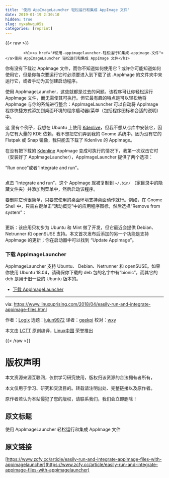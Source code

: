 ```yaml
---
title: '使用 AppImageLauncher 轻松运行和集成 AppImage 文件' 
date: 2019-01-19 2:30:10
hidden: true
slug: xyxahwqu05s
categories: [reprint]
---
```


{{< raw >}}

            <h1><a href="#使用-appimagelauncher-轻松运行和集成-appimage-文件"></a>使用 AppImageLauncher 轻松运行和集成 AppImage 文件</h1>
<p>你有没有下载过 AppImage 文件，而你不知道如何使用它？或许你可能知道如何使用它，但是你每次要运行它时必须要进入到下载了该 .AppImage 的文件夹中来运行它，或者手动为其创建启动程序。</p>
<p>使用 AppImageLauncher，这些就都是过去的问题。该程序可让你轻松运行 AppImage 文件，而无需使其可执行。但它最有趣的特点是可以轻松地将 AppImage 与你的系统进行整合：AppImageLauncher 可以自动将 AppImage 程序快捷方式添加到桌面环境的程序启动器/菜单（包括程序图标和合适的说明）中。</p>
<p>这 里有个例子，我想在 Ubuntu 上使用 <a href="https://kdenlive.org/download/">Kdenlive</a>，但我不想从仓库中安装它，因为它有大量的 KDE 依赖，我不想把它们弄到我的 Gnome 系统中。因为没有它的 Flatpak 或 Snap 镜像，我只能去下载了 Kdenlive 的 AppImage。</p>
<p>在没有把下载的 <a href="https://kdenlive.org/download/">Kdenline</a> AppImage 变成可执行的情况下，我第一次双击它时（安装好了 AppImageLauncher），AppImageLauncher 提供了两个选项：</p>
<p>“Run once”或者“Integrate and run”。</p>
<p><a href="https://camo.githubusercontent.com/60e352789a37c8ab641f9b6a5dcf10f82c81e78f/68747470733a2f2f332e62702e626c6f6773706f742e636f6d2f2d6b314f34426c33777577552f5773383277777a764577492f4141414141414141414c6f2f6d54436d6e457a46706d736d4f7a304278483641534f58497163356a7036334d77434c63424741732f73313630302f617070696d6167656c61756e636865725f312e706e67"><img src="https://p0.ssl.qhimg.com/t01e3feedf1c4b0268e.png" alt=""></a></p>
<p>点击 “Integrate and run”，这个 AppImage 就被复制到 <code>~/.bin/</code> （家目录中的隐藏文件夹）并添加到菜单中，然后启动该程序。</p>
<p>要删除它也很简单，只要您使用的桌面环境支持桌面动作就行。例如，在 Gnome Shell 中，只需右键单击“活动概览”中的应用程序图标，然后选择“Remove from system”：</p>
<p><a href="https://camo.githubusercontent.com/7a07b95811b36ad020e7bdecd375413ac697398a/68747470733a2f2f312e62702e626c6f6773706f742e636f6d2f2d2d594f4e4d4b396d4a794d2f5773383235485a437063492f4141414141414141414c732f544a793949564f6a41306b6c4d557148514d4f64757365724d546a6d66545f7467434c63424741732f73313630302f617070696d6167656c61756e636865722d72656d6f76652d6170702e706e67"><img src="https://p0.ssl.qhimg.com/t01a584507cbac5d64c.png" alt=""></a></p>
<p>更新：该应用只初步为 Ubuntu 和 Mint 做了开发，但它最近会提供 Debian、 Netrunner 和 openSUSE 支持。本文首次发布后添加的另一个功能是支持 AppImage 的更新；你在启动器中可以找到 “Update AppImage”。</p>
<h3><a href="#下载-appimagelauncher"></a>下载 AppImageLauncher</h3>
<p>AppImageLauncher 支持 Ubuntu、 Debian、Netrunner 和 openSUSE。如果你使用 Ubuntu 18.04，请确保你下载的 deb 包的名字中有“bionic”，而其它的 deb 是用于旧一些的 Ubuntu 版本的。</p>
<ul>
<li><a href="https://github.com/TheAssassin/AppImageLauncher/releases">下载 AppImageLauncher</a></li>
</ul>
<hr>
<p>via: <a href="https://www.linuxuprising.com/2018/04/easily-run-and-integrate-appimage-files.html">https://www.linuxuprising.com/2018/04/easily-run-and-integrate-appimage-files.html</a></p>
<p>作者：<a href="https://plus.google.com/118280394805678839070">Logix</a> 选题：<a href="https://github.com/lujun9972">lujun9972</a> 译者：<a href="https://github.com/geekpi">geekpi</a> 校对：<a href="https://github.com/wxy">wxy</a></p>
<p>本文由 <a href="https://github.com/LCTT/TranslateProject">LCTT</a> 原创编译，<a href="https://linux.cn/">Linux中国</a> 荣誉推出</p>

          
{{< /raw >}}

# 版权声明
本文资源来源互联网，仅供学习研究使用，版权归该资源的合法拥有者所有，

本文仅用于学习、研究和交流目的。转载请注明出处、完整链接以及原作者。

原作者若认为本站侵犯了您的版权，请联系我们，我们会立即删除！

## 原文标题
使用 AppImageLauncher 轻松运行和集成 AppImage 文件

## 原文链接
[https://www.zcfy.cc/article/easily-run-and-integrate-appimage-files-with-appimagelauncher](https://www.zcfy.cc/article/easily-run-and-integrate-appimage-files-with-appimagelauncher)


